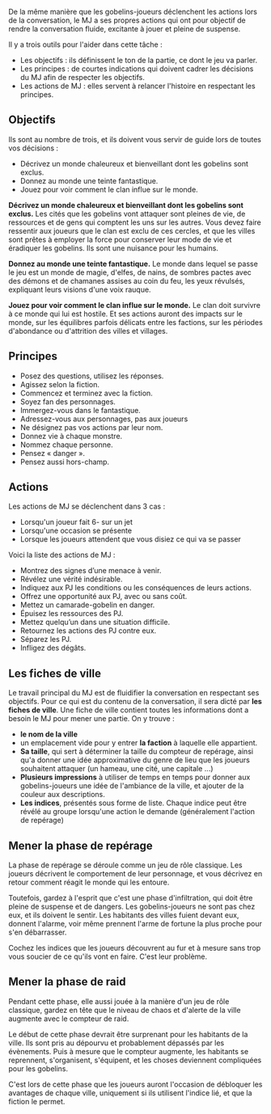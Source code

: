 De la même manière que les gobelins-joueurs déclenchent les actions lors de la conversation, le MJ a ses propres actions qui ont pour objectif de rendre la conversation fluide, excitante à jouer et pleine de suspense.

Il y a trois outils pour l'aider dans cette tâche : 
- Les objectifs : ils définissent le ton de la partie, ce dont le jeu va parler.
- Les principes : de courtes indications qui doivent cadrer les décisions du MJ afin de respecter les objectifs.
- Les actions de MJ : elles servent à relancer l'histoire en respectant les principes.

## Objectifs

Ils sont au nombre de trois, et ils doivent vous servir de guide lors de toutes vos décisions :
- Décrivez un monde chaleureux et bienveillant dont les gobelins sont exclus.
- Donnez au monde une teinte fantastique.
- Jouez pour voir comment le clan influe sur le monde.

**Décrivez un monde chaleureux et bienveillant dont les gobelins sont exclus.**
Les cités que les gobelins vont attaquer sont pleines de vie, de ressources et de gens qui comptent les uns sur les autres. Vous devez faire ressentir aux joueurs que le clan est exclu de ces cercles, et que les villes sont prêtes à employer la force pour conserver leur mode de vie et éradiquer les gobelins. Ils sont une nuisance pour les humains.

**Donnez au monde une teinte fantastique.**
Le monde dans lequel se passe le jeu est un monde de magie, d'elfes, de nains, de sombres pactes avec des démons et de chamanes assises au coin du feu, les yeux révulsés, expliquant leurs visions d'une voix rauque.

**Jouez pour voir comment le clan influe sur le monde.**
Le clan doit survivre à ce monde qui lui est hostile. Et ses actions auront des impacts sur le monde, sur les équilibres parfois délicats entre les factions, sur les périodes d'abondance ou d'attrition des villes et villages.
## Principes

- Posez des questions, utilisez les réponses.
- Agissez selon la fiction.
- Commencez et terminez avec la fiction.
- Soyez fan des personnages.
- Immergez-vous dans le fantastique.
- Adressez-vous aux personnages, pas aux joueurs
- Ne désignez pas vos actions par leur nom.
- Donnez vie à chaque monstre.
- Nommez chaque personne.
- Pensez « danger ».
- Pensez aussi hors-champ.
## Actions

Les actions de MJ se déclenchent dans 3 cas : 
- Lorsqu'un joueur fait 6- sur un jet
- Lorsqu'une occasion se présente
- Lorsque les joueurs attendent que vous disiez ce qui va se passer

Voici la liste des actions de MJ :
- Montrez des signes d’une menace à venir.
- Révélez une vérité indésirable.
- Indiquez aux PJ les conditions ou les conséquences de leurs actions.
- Offrez une opportunité aux PJ, avec ou sans coût.
- Mettez un camarade-gobelin en danger.
- Épuisez les ressources des PJ.
- Mettez quelqu’un dans une situation difficile.
- Retournez les actions des PJ contre eux.
- Séparez les PJ.
- Infligez des dégâts.
## Les fiches de ville

Le travail principal du MJ est de fluidifier la conversation en respectant ses objectifs. Pour ce qui est du contenu de la conversation, il sera dicté par **les fiches de ville**.
Une fiche de ville contient toutes les informations dont a besoin le MJ pour mener une partie.
On y trouve : 
- **le nom de la ville**
- un emplacement vide pour y entrer **la faction** à laquelle elle appartient.
- **Sa taille**, qui sert à déterminer la taille du compteur de repérage, ainsi qu'a donner une idée approximative du genre de lieu que les joueurs souhaitent attaquer (un hameau, une cité, une capitale ...)
- **Plusieurs impressions** à utiliser de temps en temps pour donner aux gobelins-joueurs une idée de l'ambiance de la ville, et ajouter de la couleur aux descriptions.
- **Les indices**, présentés sous forme de liste. Chaque indice peut être révélé au groupe lorsqu'une action le demande (généralement l'action de repérage)
## Mener la phase de repérage

La phase de repérage se déroule comme un jeu de rôle classique. Les joueurs décrivent le comportement de leur personnage, et vous décrivez en retour comment réagit le monde qui les entoure.

Toutefois, gardez à l'esprit que c'est une phase d'infiltration, qui doit être pleine de suspense et de dangers. Les gobelins-joueurs ne sont pas chez eux, et ils doivent le sentir. Les habitants des villes fuient devant eux, donnent l'alarme, voir même prennent l'arme de fortune la plus proche pour s'en débarrasser.

Cochez les indices que les joueurs découvrent au fur et à mesure sans trop vous soucier de ce qu'ils vont en faire. C'est leur problème.
## Mener la phase de raid

Pendant cette phase, elle aussi jouée à la manière d'un jeu de rôle classique, gardez en tête que le niveau de chaos et d'alerte de la ville augmente avec le compteur de raid.

Le début de cette phase devrait être surprenant pour les habitants de la ville. Ils sont pris au dépourvu et probablement dépassés par les évènements. Puis à mesure que le compteur augmente, les habitants se reprennent, s'organisent, s'équipent, et les choses deviennent compliquées pour les gobelins.

C'est lors de cette phase que les joueurs auront l'occasion de débloquer les avantages de chaque ville, uniquement si ils utilisent l'indice lié, et que la fiction le permet.